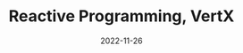 ---
title: "Reactive Programming, VertX"
date: 2022-11-26
draft: true
authors: ["ngoctd"]
tags: ["java", "techtalk"]
---